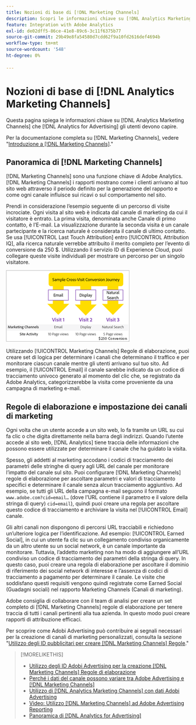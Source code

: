 ```yaml
---
title: Nozioni di base di [!DNL Marketing Channels]
description: Scopri le informazioni chiave su [!DNL Analytics Marketing Channels] che [!DNL Analytics for Advertising] Gli utenti dovrebbero capire.
feature: Integration with Adobe Analytics
exl-id: de02dff5-86ce-41e8-89c6-3c11f6375b77
source-git-commit: 29b49e8fa54580d7cdd62f9a10fd2616def4694b
workflow-type: tm+mt
source-wordcount: '548'
ht-degree: 0%

---
```


# Nozioni di base di [!DNL Analytics Marketing Channels]

Questa pagina spiega le informazioni chiave su [!DNL Analytics Marketing Channels] che [!DNL Analytics for Advertising] gli utenti devono capire.

Per la documentazione completa su [!DNL Marketing Channels], vedere &quot;[Introduzione a [!DNL Marketing Channels]](https://experienceleague.adobe.com/docs/analytics/components/marketing-channels/c-getting-started-mchannel.html).&quot;

## Panoramica di [!DNL Marketing Channels]

[!DNL Marketing Channels] sono una funzione chiave di Adobe Analytics. [!DNL Marketing Channels] i rapporti mostrano come i clienti arrivano al tuo sito web attraverso il periodo definito per la generazione del rapporto e come ogni canale influisce sui ricavi o sul comportamento nel sito.

Prendi in considerazione l’esempio seguente di un percorso di visite incrociate. Ogni visita al sito web è indicata dal canale di marketing da cui il visitatore è entrato. La prima visita, denominata anche Canale di primo contatto, è l’E-mail. La visualizzazione durante la seconda visita è un canale partecipante e la ricerca naturale è considerata il canale di ultimo contatto. Se usa [!UICONTROL Last Touch Attribution] entro [!UICONTROL Attribution IQ], alla ricerca naturale verrebbe attribuito il merito completo per l’evento di conversione da 250 $. Utilizzando il servizio ID di Experience Cloud, puoi collegare queste visite individuali per mostrare un percorso per un singolo visitatore.

![Esempio di percorso di conversione tra visite in canali di marketing](/help/integrations/assets/a4adc-mc-sample-journey.png)

Utilizzando [!UICONTROL Marketing Channels] Regole di elaborazione, puoi creare set di logica per determinare i canali che determinano il traffico e per monitorare ciascun canale mentre gli utenti arrivano sul tuo sito. Ad esempio, il [!UICONTROL Email] il canale sarebbe indicato da un codice di tracciamento univoco generato al momento del clic che, se registrato da Adobe Analytics, categorizzerebbe la visita come proveniente da una campagna di marketing e-mail.

## Regole di elaborazione e impostazione dei canali di marketing

Ogni volta che un utente accede a un sito web, lo fa tramite un URL su cui fa clic o che digita direttamente nella barra degli indirizzi. Quando l’utente accede al sito web, [!DNL Analytics] tiene traccia delle informazioni che possono essere utilizzate per determinare il canale che ha guidato la visita.

Spesso, gli addetti al marketing accodano i codici di tracciamento dei parametri delle stringhe di query agli URL del canale per monitorare l’impatto del canale sul sito. Puoi configurare [!DNL Marketing Channels] regole di elaborazione per ascoltare parametri e valori di tracciamento specifici e determinare il canale senza alcun tracciamento aggiuntivo. Ad esempio, se tutti gli URL della campagna e-mail seguono il formato `www.adobe.com?cid=email…` (dove l’URL contiene il parametro e il valore della stringa di query) `cid=email`), quindi puoi creare una regola per ascoltare questo codice di tracciamento e archiviare la visita nel [!UICONTROL Email] canale.

Gli altri canali non dispongono di percorsi URL tracciabili e richiedono un’ulteriore logica per l’identificazione. Ad esempio: [!UICONTROL Earned Social], in cui un utente fa clic su un collegamento condiviso organicamente da un altro utente su un social network, è un canale importante da monitorare. Tuttavia, l’addetto marketing non ha modo di aggiungere all’URL condiviso un codice di tracciamento dei parametri della stringa di query. In questo caso, puoi creare una regola di elaborazione per ascoltare il dominio di riferimento dei social network di interesse e l’assenza di codici di tracciamento a pagamento per determinare il canale. Le visite che soddisfano questi requisiti vengono quindi registrate come Earned Social (Guadagni sociali) nel rapporto Marketing Channels (Canali di marketing).

Adobe consiglia di collaborare con il team di analisi per creare un set completo di [!DNL Marketing Channels] regole di elaborazione per tenere traccia di tutti i canali pertinenti alla tua azienda. In questo modo puoi creare rapporti di attribuzione efficaci.

Per scoprire come Adobi Advertising può contribuire ai segnali necessari per la creazione di canali di marketing personalizzati, consulta la sezione &quot;[Utilizzo degli ID pubblicitari per creare [!DNL Marketing Channels] Regole](mc-ids.md).&quot;

>[!MORELIKETHIS]
>
>* [Utilizzo degli ID Adobi Advertising per la creazione [!DNL Marketing Channels] Regole di elaborazione](mc-ids.md)
>* [Perché i dati del canale possono variare tra Adobe Advertising e [!DNL Marketing Channels]](mc-data-variances.md)
>* [Utilizzo di [!DNL Analytics Marketing Channels] con dati Adobi Advertising](mc-ac-data.md)
>* [Video: Utilizzo [!DNL Marketing Channels] ad Adobe Advertising Reporting](https://experienceleague.adobe.com/docs/advertising-learn/tutorials/analytics/analytics-reporting-a4adc.html)
>* [Panoramica di [!DNL Analytics for Advertising]](/help/integrations/analytics/overview.md)

